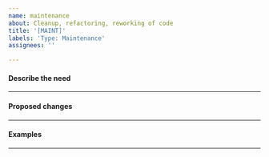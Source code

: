 ```yaml
---
name: maintenance
about: Cleanup, refactoring, reworking of code
title: '[MAINT]'
labels: 'Type: Maintenance'
assignees: ''

---
```


#### Describe the need


----

#### Proposed changes


----

#### Examples


----
